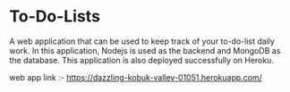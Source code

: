 # To-Do-Lists

A web application that can be used to keep track of your to-do-list daily work. In this application, Nodejs is used as the backend and MongoDB as the database. This application is also deployed successfully on Heroku.

web app link :- https://dazzling-kobuk-valley-01051.herokuapp.com/
